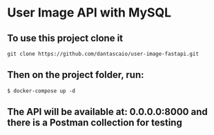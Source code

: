# User Image API with MySQL

## To use this project clone it

``git clone https://github.com/dantascaio/user-image-fastapi.git``

## Then on the project folder, run:
``$ docker-compose up -d``

## The API will be available at: 0.0.0.0:8000 and there is a Postman collection for testing